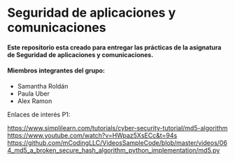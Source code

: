 # Seguridad de aplicaciones y comunicaciones
#### Este repositorio esta creado para entregar las prácticas de la asignatura de Seguridad de aplicaciones y comunicaciones.
#### Miembros integrantes del grupo: 
- Samantha Roldán
- Paula Uber
- Alex Ramon

Enlaces de interés P1: 

https://www.simplilearn.com/tutorials/cyber-security-tutorial/md5-algorithm
https://www.youtube.com/watch?v=HWpaz5XsECc&t=94s
https://github.com/mCodingLLC/VideosSampleCode/blob/master/videos/064_md5_a_broken_secure_hash_algorithm_python_implementation/md5.py

